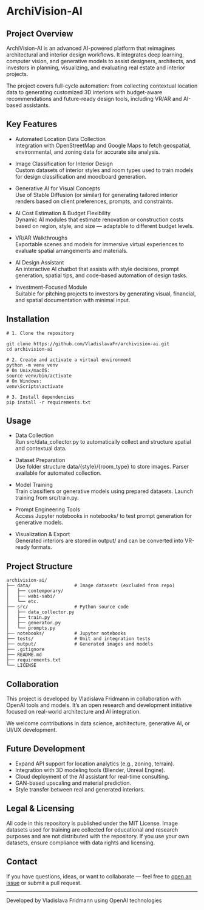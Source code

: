 # ArchiVision-AI

## Project Overview

ArchiVision-AI is an advanced AI-powered platform that reimagines architectural and interior design workflows. It integrates deep learning, computer vision, and generative models to assist designers, architects, and investors in planning, visualizing, and evaluating real estate and interior projects.

The project covers full-cycle automation: from collecting contextual location data to generating customized 3D interiors with budget-aware recommendations and future-ready design tools, including VR/AR and AI-based assistants.

## Key Features

- Automated Location Data Collection  
  Integration with OpenStreetMap and Google Maps to fetch geospatial, environmental, and zoning data for accurate site analysis.

- Image Classification for Interior Design  
  Custom datasets of interior styles and room types used to train models for design classification and moodboard generation.

- Generative AI for Visual Concepts  
  Use of Stable Diffusion (or similar) for generating tailored interior renders based on client preferences, prompts, and constraints.

- AI Cost Estimation & Budget Flexibility  
  Dynamic AI modules that estimate renovation or construction costs based on region, style, and size — adaptable to different budget levels.

- VR/AR Walkthroughs  
  Exportable scenes and models for immersive virtual experiences to evaluate spatial arrangements and materials.

- AI Design Assistant  
  An interactive AI chatbot that assists with style decisions, prompt generation, spatial tips, and code-based automation of design tasks.

- Investment-Focused Module  
  Suitable for pitching projects to investors by generating visual, financial, and spatial documentation with minimal input.

## Installation
```
# 1. Clone the repository

git clone https://github.com/VladislavaFr/archivision-ai.git
cd archivision-ai

# 2. Create and activate a virtual environment
python -m venv venv
# On Unix/macOS:
source venv/bin/activate
# On Windows:
venv\Scripts\activate

# 3. Install dependencies
pip install -r requirements.txt
```
## Usage

- Data Collection  
  Run src/data_collector.py to automatically collect and structure spatial and contextual data.

- Dataset Preparation  
  Use folder structure data/{style}/{room_type} to store images. Parser available for automated collection.

- Model Training  
  Train classifiers or generative models using prepared datasets. Launch training from src/train.py.

- Prompt Engineering Tools  
  Access Jupyter notebooks in notebooks/ to test prompt generation for generative models.

- Visualization & Export  
  Generated interiors are stored in output/ and can be converted into VR-ready formats.

## Project Structure
```
archivision-ai/
├── data/                # Image datasets (excluded from repo)
│   ├── contemporary/
│   ├── wabi-sabi/
│   └── etc.
├── src/                 # Python source code
│   ├── data_collector.py
│   ├── train.py
│   ├── generator.py
│   └── prompts.py
├── notebooks/           # Jupyter notebooks
├── tests/               # Unit and integration tests
├── output/              # Generated images and models
├── .gitignore
├── README.md
├── requirements.txt
└── LICENSE
```
## Collaboration

This project is developed by Vladislava Fridmann in collaboration with OpenAI tools and models. It’s an open research and development initiative focused on real-world architecture and AI integration.

We welcome contributions in data science, architecture, generative AI, or UI/UX development.

## Future Development

- Expand API support for location analytics (e.g., zoning, terrain).
- Integration with 3D modeling tools (Blender, Unreal Engine).
- Cloud deployment of the AI assistant for real-time consulting.
- GAN-based upscaling and material prediction.
- Style transfer between real and generated interiors.

## Legal & Licensing

All code in this repository is published under the MIT License. Image datasets used for training are collected for educational and research purposes and are not distributed with the repository.
If you use your own datasets, ensure compliance with data rights and licensing.

## Contact

If you have questions, ideas, or want to collaborate — feel free to [open an issue](https://github.com/VladislavaFr/archivision-ai/issues) or submit a pull request.

---

Developed by Vladislava Fridmann using OpenAI technologies
